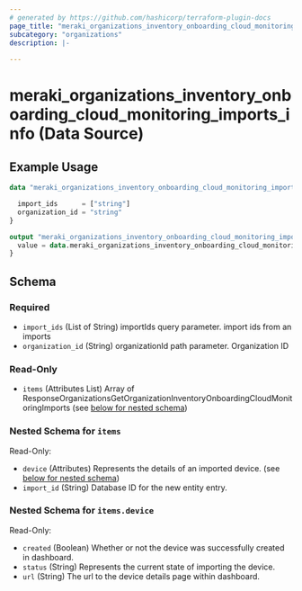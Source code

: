 ```yaml
---
# generated by https://github.com/hashicorp/terraform-plugin-docs
page_title: "meraki_organizations_inventory_onboarding_cloud_monitoring_imports_info Data Source - terraform-provider-meraki"
subcategory: "organizations"
description: |-
  
---
```


# meraki_organizations_inventory_onboarding_cloud_monitoring_imports_info (Data Source)



## Example Usage

```terraform
data "meraki_organizations_inventory_onboarding_cloud_monitoring_imports_info" "example" {

  import_ids      = ["string"]
  organization_id = "string"
}

output "meraki_organizations_inventory_onboarding_cloud_monitoring_imports_info_example" {
  value = data.meraki_organizations_inventory_onboarding_cloud_monitoring_imports_info.example.items
}
```

<!-- schema generated by tfplugindocs -->
## Schema

### Required

- `import_ids` (List of String) importIds query parameter. import ids from an imports
- `organization_id` (String) organizationId path parameter. Organization ID

### Read-Only

- `items` (Attributes List) Array of ResponseOrganizationsGetOrganizationInventoryOnboardingCloudMonitoringImports (see [below for nested schema](#nestedatt--items))

<a id="nestedatt--items"></a>
### Nested Schema for `items`

Read-Only:

- `device` (Attributes) Represents the details of an imported device. (see [below for nested schema](#nestedatt--items--device))
- `import_id` (String) Database ID for the new entity entry.

<a id="nestedatt--items--device"></a>
### Nested Schema for `items.device`

Read-Only:

- `created` (Boolean) Whether or not the device was successfully created in dashboard.
- `status` (String) Represents the current state of importing the device.
- `url` (String) The url to the device details page within dashboard.
